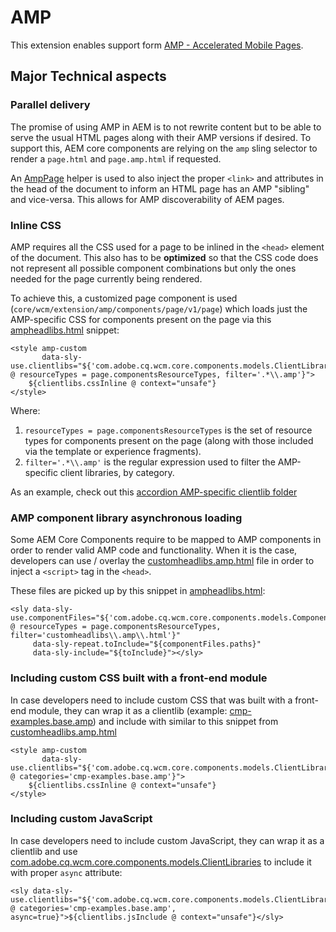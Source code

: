 # AMP
This extension enables support form [AMP - Accelerated Mobile Pages](https://developers.google.com/amp).

## Major Technical aspects

### Parallel delivery

The promise of using AMP in AEM is to not rewrite content but to be  able to serve the usual HTML pages along with their AMP versions if desired. To support this, AEM core components are relying on the `amp` sling selector to render a `page.html` and `page.amp.html` if requested. 

An [AmpPage](bundle/src/main/java/com/adobe/cq/wcm/core/extensions/amp/models/AmpPage.java) helper is used to also inject the proper `<link>` and attributes in the head of the document to inform an HTML page has an AMP "sibling" and vice-versa. This allows for AMP discoverability of AEM pages.

### Inline CSS

AMP requires all the CSS used for a page to be inlined in the `<head>` element of the document. This also has to be **optimized** so that the CSS code does not represent all possible component combinations but only the ones needed for the page currently being rendered. 

To achieve this, a customized page component is used (`core/wcm/extension/amp/components/page/v1/page`) which loads just the AMP-specific CSS for components present on the page via this [ampheadlibs.html](content/src/content/jcr_root/apps/core/wcm/extensions/amp/components/page/v1/page/ampheadlibs.html) snippet:

```
<style amp-custom
       data-sly-use.clientlibs="${'com.adobe.cq.wcm.core.components.models.ClientLibraries' @ resourceTypes = page.componentsResourceTypes, filter='.*\\.amp'}">
    ${clientlibs.cssInline @ context="unsafe"}
</style>
```
Where: 

1. `resourceTypes = page.componentsResourceTypes` is the set of resource types for components present on the page (along with those included via the template or experience fragments).
2. `filter='.*\\.amp'` is the regular expression used to filter the AMP-specific client libraries, by category.

As an example, check out this [accordion AMP-specific clientlib folder](../../examples/ui.apps/src/content/jcr_root/apps/core-components-examples/components/accordion/clientlibs/amp/)

### AMP component library asynchronous loading

Some AEM Core Components require to be mapped to AMP components in order to render valid AMP code and functionality. When it is the case, developers can use / overlay the [customheadlibs.amp.html](content/src/content/jcr_root/apps/core/wcm/extensions/amp/components/accordion/v1/accordion/customheadlibs.amp.html) file in order to inject a `<script>` tag in the `<head>`.

These files are picked up by this snippet in [ampheadlibs.html](content/src/content/jcr_root/apps/core/wcm/extensions/amp/components/page/v1/page/ampheadlibs.html):

```
<sly data-sly-use.componentFiles="${'com.adobe.cq.wcm.core.components.models.ComponentFiles' @ resourceTypes = page.componentsResourceTypes, filter='customheadlibs\\.amp\\.html'}"
     data-sly-repeat.toInclude="${componentFiles.paths}"
     data-sly-include="${toInclude}"></sly>
```

### Including custom CSS built with a front-end module

In case developers need to include custom CSS that was built with a front-end module, they can wrap it as a clientlib (example: [cmp-examples.base.amp](../../examples/ui.apps/src/content/jcr_root/apps/core-components-examples/clientlibs/clientlib-base-amp)) and include with similar to this snippet from [customheadlibs.amp.html](../../examples/ui.apps/src/content/jcr_root/apps/core-components-examples/components/page/customheadlibs.amp.html)

```
<style amp-custom
       data-sly-use.clientlibs="${'com.adobe.cq.wcm.core.components.models.ClientLibraries' @ categories='cmp-examples.base.amp'}">
    ${clientlibs.cssInline @ context="unsafe"}
</style>
```

### Including custom JavaScript

In case developers need to include custom JavaScript, they can wrap it as a clientlib and use [com.adobe.cq.wcm.core.components.models.ClientLibraries](../../bundles/core/src/main/java/com/adobe/cq/wcm/core/components/models/ClientLibraries.java) to include it with proper `async` attribute:

```
<sly data-sly-use.clientlibs="${'com.adobe.cq.wcm.core.components.models.ClientLibraries' @ categories='cmp-examples.base.amp', async=true}">${clientlibs.jsInclude @ context="unsafe"}</sly>
```
